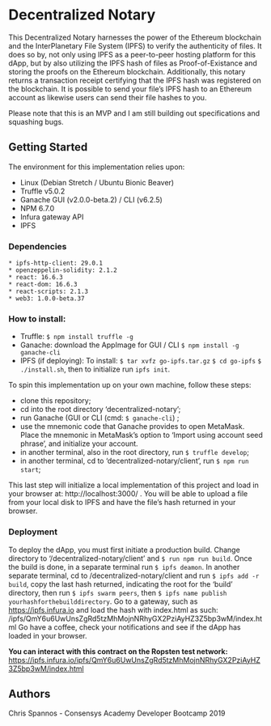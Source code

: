 # Decentralized Notary  
This Decentralized Notary harnesses the power of the Ethereum blockchain and the InterPlanetary File System (IPFS) to verify the authenticity of files. It does so by, not only using IPFS as a peer-to-peer hosting platform for this dApp, but by also utilizing the IPFS hash of files as Proof-of-Existance and storing the proofs on the Ethereum blockchain. Additionally, this notary returns a transaction receipt certifying that the IPFS hash was registered on the blockchain. It is possible to send your file’s IPFS hash to an Ethereum account as likewise users can send their file hashes to you.   

Please note that this is an MVP and I am still building out specifications and squashing bugs.

## Getting Started
The environment for this implementation relies upon:
* Linux (Debian Stretch / Ubuntu Bionic Beaver)
* Truffle v5.0.2
* Ganache GUI (v2.0.0-beta.2) / CLI (v6.2.5)
* NPM 6.7.0
* Infura gateway API
* IPFS

### Dependencies
    * ipfs-http-client: 29.0.1
    * openzeppelin-solidity: 2.1.2
    * react: 16.6.3
    * react-dom: 16.6.3
    * react-scripts: 2.1.3
    * web3: 1.0.0-beta.37

### How to install:
* Truffle: ``$ npm install truffle -g``
* Ganache: download the AppImage for GUI / CLI ``$ npm install -g ganache-cli``
* IPFS (if deploying): To install:
``$ tar xvfz go-ipfs.tar.gz``
``$ cd go-ipfs``
``$ ./install.sh``,
then to initialize run ``ipfs init``.

To spin this implementation up on your own machine, follow these steps:
- clone this repository;
- cd into the root directory ‘decentralized-notary’;
-  run Ganache (GUI or CLI (cmd: ``$ ganache-cli``) ;
- use the mnemonic code that Ganache provides to open MetaMask. Place the mnemonic in MetaMask’s option to ‘Import using account seed phrase’, and initialize your account.
- in another terminal, also in the root directory, run ``$ truffle develop``;
- in another terminal, cd to ‘decentralized-notary/client’, run ``$ npm run start``;

This last step will initialize a local implementation of this project and load in your browser at: http://localhost:3000/ . You will be able to upload a file from your local disk to IPFS and have the file’s hash returned in your browser.

### Deployment
To deploy the dApp, you must first initiate a production build. Change directory to ‘/decentralized-notary/client’ and ``$ run npm run build``. Once the build is done, in a separate terminal run ``$ ipfs deamon``. In another separate terminal, cd to /decentralized-notary/client and run ``$ ipfs add -r build``, copy the last hash returned, indicating the root for the ‘build’ directory, then run ``$ ipfs swarm peers``, then ``$ ipfs name publish yourhashforthebuilddirectory``. Go to a gateway, such as https://ipfs.infura.io and load the hash with index.html as such: /ipfs/QmY6u6UwUnsZgRd5tzMhMojnNRhyGX2PziAyHZ3Z5bp3wM/index.html
Go have a coffee, check your notifications and see if the dApp has loaded in your browser.

**You can interact with this contract on the Ropsten test network:**
https://ipfs.infura.io/ipfs/QmY6u6UwUnsZgRd5tzMhMojnNRhyGX2PziAyHZ3Z5bp3wM/index.html

## Authors
Chris Spannos -  Consensys Academy Developer Bootcamp 2019
